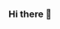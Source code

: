 ### Hi there 👋

<!--
### I am Manoj. My main interest lies in Web Development. I also have basic knowledge of Java Script and React. I am always curious to learn something new.
**manojsai1/manojsai1** is a ✨ _special_ ✨ repository because its `README.md` (this file) appears on your GitHub profile.

Here are some ideas to get you started:

- 🔭 I’m currently working on frontend projects
- 🌱 I’m currently learning React

-->
